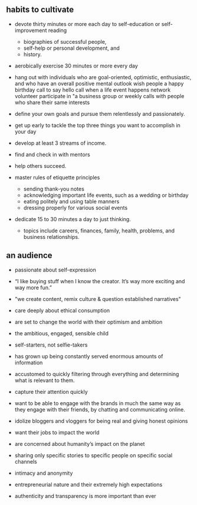 ## habits to cultivate


- devote thirty minutes or more each day to self-education or self-improvement reading
  - biographies of successful people, 
  - self-help or personal development, and 
  - history.

- aerobically exercise 30 minutes or more every day

- hang out with individuals who are goal-oriented, optimistic, enthusiastic, and who have an overall positive mental outlook
  wish people a happy birthday
  call to say hello
  call when a life event happens
  network
  volunteer
  participate in "a business group or weekly calls with people who share their same interests

- define your own goals and pursue them relentlessly and passionately.

- get up early to tackle the top three things you want to accomplish in your day

- develop at least 3 streams of income.

- find and check in with mentors

- help others succeed.

- master rules of etiquette principles
  - sending thank-you notes
  - acknowledging important life events, such as a wedding or birthday
  - eating politely and using table manners
  - dressing properly for various social events

- dedicate 15 to 30 minutes a day to just thinking.
  - topics include careers, finances, family, health, problems, and business relationships.


## an audience

- passionate about self-expression

- “I like buying stuff when I know the creator. It’s way more exciting and way more fun.”

- "we create content, remix culture & question established narratives"

- care deeply about ethical consumption

- are set to change the world with their optimism and ambition

- the ambitious, engaged, sensible child

- self-starters, not selfie-takers

- has grown up being constantly served enormous amounts of information

- accustomed to quickly filtering through everything and determining what is relevant to them.

- capture their attention quickly

- want to be able to engage with the brands in much the same way as they engage with their friends, by chatting and communicating online.

- idolize  bloggers and vloggers for being real and giving honest opinions

- want their jobs to impact the world

- are concerned about humanity’s impact on the planet
 
- sharing only specific stories to specific people on specific social channels

- intimacy and anonymity

- entrepreneurial nature and their extremely high expectations

- authenticity and transparency is more important than ever
